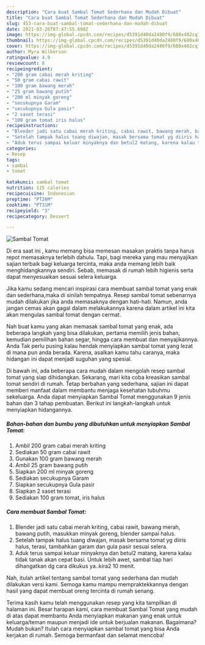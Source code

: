 ```yaml
---
description: "Cara buat Sambal Tomat Sederhana dan Mudah Dibuat"
title: "Cara buat Sambal Tomat Sederhana dan Mudah Dibuat"
slug: 453-cara-buat-sambal-tomat-sederhana-dan-mudah-dibuat
date: 2021-03-26T07:47:55.698Z
image: https://img-global.cpcdn.com/recipes/d5391d40da2480f9/680x482cq70/sambal-tomat-foto-resep-utama.jpg
thumbnail: https://img-global.cpcdn.com/recipes/d5391d40da2480f9/680x482cq70/sambal-tomat-foto-resep-utama.jpg
cover: https://img-global.cpcdn.com/recipes/d5391d40da2480f9/680x482cq70/sambal-tomat-foto-resep-utama.jpg
author: Myra Wilkerson
ratingvalue: 4.9
reviewcount: 8
recipeingredient:
- "200 gram cabai merah kriting"
- "50 gram cabai rawit"
- "100 gram bawang merah"
- "25 gram bawang putih"
- "200 ml minyak goreng"
- "secukupnya Garam"
- "secukupnya Gula pasir"
- "2 saset terasi"
- "100 gram tomat iris halus"
recipeinstructions:
- "Blender jadi satu cabai merah kriting, cabai rawit, bawang merah, bawang putih, masukkan minyak goreng, blender sampai halus."
- "Setelah tampak halus tuang diwajan, masak bersama tomat yg diiris halus, terasi, tambahkan garam dan gula pasir sesuai selera."
- "Aduk terus sampai keluar minyaknya dan betul2 matang, karena kalau tidak tanak akan cepat basi. Untuk lebih awet, sambal tiap hari dihangatkan dg cara dikukus ya..kira2 10 menit."
categories:
- Resep
tags:
- sambal
- tomat

katakunci: sambal tomat 
nutrition: 115 calories
recipecuisine: Indonesian
preptime: "PT26M"
cooktime: "PT31M"
recipeyield: "3"
recipecategory: Dessert

---
```



![Sambal Tomat](https://img-global.cpcdn.com/recipes/d5391d40da2480f9/680x482cq70/sambal-tomat-foto-resep-utama.jpg)

Di era  saat ini , kamu memang bisa memesan masakan praktis tanpa harus repot memasaknya terlebih dahulu. Tapi, bagi mereka yang mau menyajikan sajian terbaik bagi keluarga tercinta, maka anda memang lebih baik menghidangkannya sendiri. Sebab, memasak di rumah lebih higienis serta dapat menyesuaikan sesuai selera keluarga.

Jika kamu sedang mencari inspirasi cara membuat sambal tomat yang enak dan sederhana,maka di sinilah tempatnya. Resep sambal tomat  sebenarnya mudah dilakukan jika anda memasaknya dengan hati-hati. Namun, anda jangan cemas akan gagal dalam melakukannya 
karena dalam artikel ini kita akan mengulas sambal tomat dengan cermat.  



Nah buat kamu yang akan memasak sambal tomat yang enak, ada beberapa langkah yang bisa dilakukan, pertama memilih jenis bahan, kemudian pemilihan bahan segar, hingga cara membuat dan menyajikannya. Anda Tak perlu pusing kalau hendak menyiapkan sambal tomat yang lezat di mana pun anda berada. Karena, asalkan kamu  tahu caranya, maka hidangan ini dapat menjadi suguhan yang spesial.

Di bawah ini, ada beberapa cara mudah dalam mengolah resep sambal tomat yang siap dihidangkan. Sekarang, mari kita coba kreasikan sambal tomat sendiri di rumah. Tetap berbahan yang sederhana, sajian ini dapat memberi manfaat dalam membantu menjaga kesehatan tubuhmu sekeluarga. Anda dapat menyiapkan Sambal Tomat menggunakan 9 jenis bahan dan 3 tahap pembuatan. Berikut ini langkah-langkah untuk menyiapkan hidangannya.

<!--inarticleads1-->

##### Bahan-bahan dan bumbu yang dibutuhkan untuk menyiapkan Sambal Tomat:

1. Ambil 200 gram cabai merah kriting
1. Sediakan 50 gram cabai rawit
1. Gunakan 100 gram bawang merah
1. Ambil 25 gram bawang putih
1. Siapkan 200 ml minyak goreng
1. Sediakan secukupnya Garam
1. Siapkan secukupnya Gula pasir
1. Siapkan 2 saset terasi
1. Sediakan 100 gram tomat, iris halus




<!--inarticleads2-->

##### Cara membuat Sambal Tomat:

1. Blender jadi satu cabai merah kriting, cabai rawit, bawang merah, bawang putih, masukkan minyak goreng, blender sampai halus.
1. Setelah tampak halus tuang diwajan, masak bersama tomat yg diiris halus, terasi, tambahkan garam dan gula pasir sesuai selera.
1. Aduk terus sampai keluar minyaknya dan betul2 matang, karena kalau tidak tanak akan cepat basi. Untuk lebih awet, sambal tiap hari dihangatkan dg cara dikukus ya..kira2 10 menit.




Nah, itulah artikel tentang  sambal tomat  yang sederhana dan mudah dilakukan versi kami. Semoga kamu mampu mempraktekkannya dengan hasil yang dapat membuat oreng tercinta di rumah senang. 

Terima kasih kamu telah menggunakan resep yang kita tampilkan di halaman ini. Besar harapan kami, cara membuat  Sambal Tomat yang mudah di atas dapat membantu Anda menyiapkan makanan yang enak untuk keluarga/teman maupun menjadi ide untuk berjualan makanan. Bagaimana? Mudah bukan? Itulah cara menyiapkan sambal tomat yang bisa Anda kerjakan di rumah. Semoga bermanfaat dan selamat mencoba!

